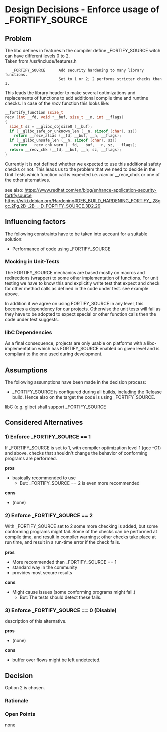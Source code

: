 # Design Decisions - Enforce usage of \_FORTIFY_SOURCE

## Problem
The libc defines in features.h the compiler define \_FORTIFY_SOURCE witch can have different levels 0 to 2.  
Taken from /usr/include/features.h

```
   _FORTIFY_SOURCE      Add security hardening to many library functions.
                        Set to 1 or 2; 2 performs stricter checks than 1.
```

This leads the library header to make several optimizations and replacements of functions to add additional compile time and runtime checks. In case of the *recv* function this looks like:

``` c
__fortify_function ssize_t
recv (int __fd, void *__buf, size_t __n, int __flags)
{
  size_t sz = __glibc_objsize0 (__buf);
  if (__glibc_safe_or_unknown_len (__n, sizeof (char), sz))
    return __recv_alias (__fd, __buf, __n, __flags);
  if (__glibc_unsafe_len (__n, sizeof (char), sz))
    return __recv_chk_warn (__fd, __buf, __n, sz, __flags);
  return __recv_chk (__fd, __buf, __n, sz, __flags);
}
```

Currently it is not defined whether we expected to use this additional safety checks or not. This leads us to the problem that we need to decide in the Unit Tests which function call is expected i.e. *recv* or \_\_recv_chck or one of the other alternatives.

see also: https://www.redhat.com/en/blog/enhance-application-security-fortifysource
https://wiki.debian.org/Hardening#DEB_BUILD_HARDENING_FORTIFY_.28gcc.2Fg.2B-.2B-_-D_FORTIFY_SOURCE.3D2.29


## Influencing factors
The following constraints have to be taken into account for a suitable solution:
  - Performance of code using _FORTIFY_SOURCE

### Mocking in Unit-Tests
The FORTIFY_SOURCE mechanics are based mostly on macros and redirections (wrapper) to some other implementation of functions. For unit testing we have to know this and explicitly write test that expect and check for other method calls as defined in the code under test. see example above.

In addition if we agree on using FORTIFY_SOURCE in any level, this becomes a dependency for our projects. Otherwise the unit tests will fail as they have to be adopted to expect special or other function calls then the code under test suggests.

### libC Dependencies
As a final consequence, projects are only usable on platforms with a libc-implementation which has FORTIFY_SOURCE enabled on given level and is compliant to the one used during development.

## Assumptions
The following assumptions have been made in the decision process:
  - \_FORTIFY_SOURCE is configured during all builds, including the Release build. Hence also on the target the code is using \_FORTIFY_SOURCE.

libC (e.g. glibc) shall support \_FORTIFY_SOURCE

## Considered Alternatives

### 1\) Enforce \_FORTIFY_SOURCE == 1
If _FORTIFY_SOURCE is set to 1, with compiler optimization level 1 (gcc -O1) and above, checks that shouldn't change the behavior of conforming programs are performed. 

**pros**
  - basically recommended to use
      - But: \_FORTIFY_SOURCE == 2 is even more recommended

**cons**
  - (none)

### 2\) Enforce \_FORTIFY_SOURCE == 2
With _FORTIFY_SOURCE set to 2  some  more  checking  is added, but some conforming programs might fail.  Some of the checks can be performed at compile time, and result in compiler warnings; other checks take place at run time, and result in a run-time error if the check fails.

**pros**

  - More recommended than \_FORTIFY_SOURCE == 1
  - standard way in the community
  - provides most secure results 

**cons**

  - Might cause issues (some conforming programs might fail.)
      - But: The tests should detect these fails.

### 3\) Enforce \_FORTIFY_SOURCE == 0 (Disable)
description of this alternative.

**pros**

  - (none)

**cons**

  - buffer over flows might be left undetected.

## Decision
Option 2 is chosen.

### Rationale

### Open Points

none



